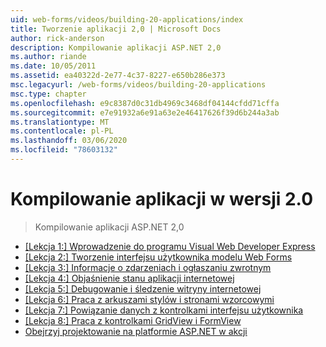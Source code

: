 ```yaml
---
uid: web-forms/videos/building-20-applications/index
title: Tworzenie aplikacji 2,0 | Microsoft Docs
author: rick-anderson
description: Kompilowanie aplikacji ASP.NET 2,0
ms.author: riande
ms.date: 10/05/2011
ms.assetid: ea40322d-2e77-4c37-8227-e650b286e373
msc.legacyurl: /web-forms/videos/building-20-applications
msc.type: chapter
ms.openlocfilehash: e9c8387d0c31db4969c3468df04144cfdd71cffa
ms.sourcegitcommit: e7e91932a6e91a63e2e46417626f39d6b244a3ab
ms.translationtype: MT
ms.contentlocale: pl-PL
ms.lasthandoff: 03/06/2020
ms.locfileid: "78603132"
---
```

# <a name="building-20-applications"></a>Kompilowanie aplikacji w wersji 2.0

> Kompilowanie aplikacji ASP.NET 2,0

- [[Lekcja 1:] Wprowadzenie do programu Visual Web Developer Express](lesson-1-getting-started-with-visual-web-developer-express.md)
- [[Lekcja 2:] Tworzenie interfejsu użytkownika modelu Web Forms](lesson-2-creating-a-web-forms-user-interface.md)
- [[Lekcja 3:] Informacje o zdarzeniach i ogłaszaniu zwrotnym](lesson-3-understanding-more-about-events-and-postback.md)
- [[Lekcja 4:] Objaśnienie stanu aplikacji internetowej](lesson-4-understanding-web-application-state.md)
- [[Lekcja 5:] Debugowanie i śledzenie witryny internetowej](lesson-5-debugging-and-tracing-your-website.md)
- [[Lekcja 6:] Praca z arkuszami stylów i stronami wzorcowymi](lesson-6-working-with-stylesheets-and-master-pages.md)
- [[Lekcja 7:] Powiązanie danych z kontrolkami interfejsu użytkownika](lesson-7-databinding-to-user-interface-controls.md)
- [[Lekcja 8:] Praca z kontrolkami GridView i FormView](lesson-8-working-with-the-gridview-and-formview.md)
- [Obejrzyj projektowanie na platformie ASP.NET w akcji](watch-aspnet-development-in-action.md)
